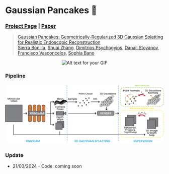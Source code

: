 # Gaussian Pancakes 🥞

### [Project Page](https://smbonilla.github.io/GaussianPancakes/) | [Paper](https://arxiv.org/abs/2404.06128) 

> [Gaussian Pancakes: Geometrically-Regularized 3D Gaussian Splatting for Realistic Endoscopic Reconstruction](https://arxiv.org/abs/2404.06128)  
> [Sierra Bonilla](https://sierrabonilla.com/), [Shuai Zhang](https://scholar.google.co.uk/citations?user=F2Q8SKIAAAAJ&hl=e), [Dimitrios Psychogyios](https://orcid.org/0000-0002-3377-530X), [Danail Stoyanov](https://scholar.google.co.uk/citations?user=pGfEK6UAAAAJ&hl=en), [Francisco Vasconcelos](https://scholar.google.co.uk/citations?user=hCMO0ycAAAAJ&hl=en), [Sophia Bano](https://sophiabano.github.io/)

<p align="center">
  <img src="images/example2.gif" alt="Alt text for your GIF">
</p>

### Pipeline
<!-- ![pipeline](images/Method_lightmode.png#gh-light-mode-only)
![pipeline](images/Method_darkmode.png#gh-dark-mode-only) -->

<picture>
  <source media="(prefers-color-scheme: dark)" srcset="images/Method_darkmode.png">
  <source media="(prefers-color-scheme: light)" srcset="images/Method_lightmode.png">
  <img alt="pipeline." src="images/Method_lightmode.png">
</picture>

### Update
* 21/03/2024 - Code: coming soon